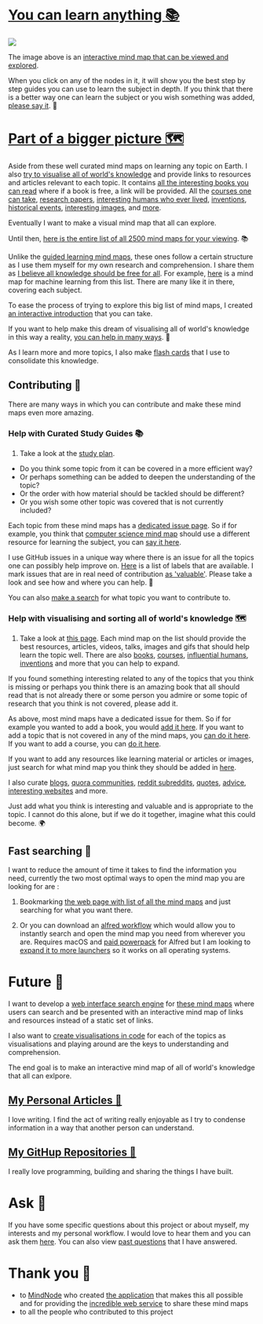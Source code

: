 # [You can learn anything 📚](https://my.mindnode.com/KdeMPbxs8KPixsa5YUq5cphqJnQg81vpHaXcDX2i#84.2,-523.0,3)

![](http://i.imgur.com/u8VLOlC.png)

The image above is an [interactive mind map that can be viewed and explored](https://my.mindnode.com/KdeMPbxs8KPixsa5YUq5cphqJnQg81vpHaXcDX2i#378.0,-582.0,1). 

When you click on any of the nodes in it, it will show you the best step by step guides you can use to learn the subject in depth. If you think that there is a better way one can learn the subject or you wish something was added, [please say it](https://github.com/nikitavoloboev/knowledge-map#contributing-). 💙

# [Part of a bigger picture 🗺️](http://nikitavoloboev.xyz/knowledge-map/all-mindmaps/)

Aside from these well curated mind maps on learning any topic on Earth. I also [try to visualise all of world's knowledge](http://nikitavoloboev.xyz/knowledge-map/all-mindmaps/) and provide links to resources and articles relevant to each topic. It contains [all the interesting books you can read](https://github.com/nikitavoloboev/knowledge-map/tree/master/all-mindmaps#books) where if a book is free, a link will be provided. All the [courses one can take](https://github.com/nikitavoloboev/knowledge-map/tree/master/all-mindmaps#courses-), [research papers](https://github.com/nikitavoloboev/knowledge-map/tree/master/all-mindmaps#research-papers-), [interesting humans who ever lived](https://github.com/nikitavoloboev/knowledge-map/tree/master/all-mindmaps#humans-), [inventions](https://github.com/nikitavoloboev/knowledge-map/tree/master/all-mindmaps#inventions), [historical events](https://github.com/nikitavoloboev/knowledge-map/tree/master/all-mindmaps#history-), [interesting images](https://my.mindnode.com/mTasm9Ay8VtFs7fHRPDUSdEMqHExtjpcgwjBeUTC#-173.2,-1836.7,-2), and [more](http://nikitavoloboev.xyz/knowledge-map/all-mindmaps/). 

Eventually I want to make a visual mind map that all can explore.  

Until then, [here is the entire list of all 2500 mind maps for your viewing](http://nikitavoloboev.xyz/knowledge-map/all-mindmaps/). 📚

Unlike the [guided learning mind maps](https://my.mindnode.com/KdeMPbxs8KPixsa5YUq5cphqJnQg81vpHaXcDX2i#378.0,-582.0,1), these ones follow a certain structure as I use them myself for my own research and comprehension. I share them as [I believe all knowledge should be free for all](https://medium.com/@NikitaVoloboev/knowledge-bootstrapping-36c97e0dee19). For example, [here](https://my.mindnode.com/zB6jcZpgGYqpGBfys7LXzBaej8qgUBwAo7kJssze#645.0,-1695.8,0) is a mind map for machine learning from this list. There are many like it in there, covering each subject.

To ease the process of trying to explore this big list of mind maps, I created [an interactive introduction](https://my.mindnode.com/Bd58ktc865sQoUvu6VyFYzYun87VmKseGhKNxp4q#-3839.8,-932.1,2) that you can take. 

If you want to help make this dream of visualising all of world's knowledge in this way a reality, [you can help in many ways](https://github.com/nikitavoloboev/knowledge-map#contributing-). 💙

As I learn more and more topics, I also make [flash cards](https://github.com/nikitavoloboev/research/tree/master/anki) that I use to consolidate this knowledge.

## Contributing 🎉

There are many ways in which you can contribute and make these mind maps even more amazing.

### Help with Curated Study Guides 📚

1. Take a look at the [study plan](https://github.com/nikitavoloboev/knowledge-map/tree/master/learning-mindmaps). 

- Do you think some topic from it can be covered in a more efficient way? 
- Or perhaps something can be added to deepen the understanding of the topic? 
- Or the order with how material should be tackled should be different?
- Or you wish some other topic was covered that is not currently included?

Each topic from these mind maps has a [dedicated issue page](https://github.com/nikitavoloboev/knowledge-map/issues?q=is%3Aopen+is%3Aissue+label%3Astudy-plan). So if for example, you think that [computer science mind map](https://github.com/nikitavoloboev/knowledge-map/tree/master/learning-mindmaps/learn-computer-science#learn-computer-science-) should use a different resource for learning the subject, you can [say it here](https://github.com/nikitavoloboev/knowledge-map/issues/424). 

I use GitHub issues in a unique way where there is an issue for all the topics one can possibly help improve on. [Here](https://github.com/nikitavoloboev/knowledge-map/labels) is a list of labels that are available. I mark issues that are in real need of contribution [as 'valuable'](https://github.com/nikitavoloboev/knowledge-map/issues?q=is%3Aopen+is%3Aissue+label%3Avaluable). Please take a look and see how and where you can help. 💙

You can also [make a search](http://i.imgur.com/vLk6PaZ.png) for what topic you want to contribute to.

### Help with visualising and sorting all of world's knowledge 🗺️

1. Take a look at [this page](http://nikitavoloboev.xyz/knowledge-map/all-mindmaps/). Each mind map on the list should provide the best resources, articles, videos, talks, images and gifs that should help learn the topic well. There are also [books](https://github.com/nikitavoloboev/knowledge-map/tree/master/all-mindmaps#books), [courses](https://github.com/nikitavoloboev/knowledge-map/tree/master/all-mindmaps#courses-), [influential humans](https://github.com/nikitavoloboev/knowledge-map/tree/master/all-mindmaps#humans-), [inventions](https://github.com/nikitavoloboev/knowledge-map/tree/master/all-mindmaps#inventions) and more that you can help to expand. 

If you found something interesting related to any of the topics that you think is missing or perhaps you think there is an amazing book that all should read that is not already there or some person you admire or some topic of research that you think is not covered, please add it.

As above, most mind maps have a dedicated issue for them. So if for example you wanted to add a book, you would [add it here](https://github.com/nikitavoloboev/knowledge-map/issues/24). If you want to add a topic that is not covered in any of the mind maps, you [can do it here](https://github.com/nikitavoloboev/knowledge-map/issues/359). If you want to add a course, you can [do it here](https://github.com/nikitavoloboev/knowledge-map/issues/10).

If you want to add any resources like learning material or articles or images, just search for what mind map you think they should be added in [here](https://github.com/nikitavoloboev/knowledge-map/issues?q=is%3Aopen+is%3Aissue+label%3Aresources).

I also curate [blogs](https://my.mindnode.com/Lr33AxQg1yTrPzYJrAbFD7E6Wr7cM6YyoUfXaEzp), [quora communities](https://my.mindnode.com/podGZSe7quPx5sFTPiEYugDpLBKVpVJsP9gPucdu#1629.3,547.0,2), [reddit subreddits](https://my.mindnode.com/7GcutaqJUbnUuyjRsopqkPhyaaNa1BMmhao6pbf8#61.2,-463.6,2), [quotes](https://my.mindnode.com/xenLnUXMQeADRoGCU9uCj5HgesBkbxvMzrLfU2pN#-5579.7,-1170.2,4), [advice](https://my.mindnode.com/mUBqDGqqUnz2up9oz3Q55NzAQfcc3tDER3vyH7XG#-938.8,-3010.0,3), [interesting websites](https://my.mindnode.com/y4oVGAm2vzypkm3sxqzxVySu5VzN8bRhzRzPQeLs#1370.4,-1428.7,2) and more.

Just add what you think is interesting and valuable and is appropriate to the topic. I cannot do this alone, but if we do it together, imagine what this could become. 🌍


## Fast searching 🔎

I want to reduce the amount of time it takes to find the information you need, currently the two most optimal ways to open the mind map you are looking for are :

1. Bookmarking [the web page with list of all the mind maps](http://nikitavoloboev.xyz/knowledge-map/all-mindmaps/) and just searching for what you want there.

2. Or you can download an [alfred workflow](https://github.com/nikitavoloboev/alfred-knowledge-map) which would allow you to instantly search and open the mind map you need from wherever you are. Requires macOS and [paid powerpack](https://www.alfredapp.com/powerpack/) for Alfred but I am looking to [expand it to more launchers](https://github.com/nikitavoloboev/alfred-knowledge-map#contribute-) so it works on all operating systems.

# Future 🚀

I want to develop a [web interface search engine](https://github.com/nikitavoloboev/knowledge-map-search-engine) for [these mind maps](http://nikitavoloboev.xyz/knowledge-map/all-smindmaps/) where users can search and be presented with an interactive mind map of links and resources instead of a static set of links.

I also want to [create visualisations in code](https://github.com/nikitavoloboev/knowledge-map-code) for each of the topics as visualisations and playing around are the keys to understanding and comprehension. 

The end goal is to make an interactive mind map of all of world's knowledge that all can exlpore.

## [My Personal Articles 📖](https://my.mindnode.com/aMjDG6PmWaH8zKmTmxoTzLvXSgysdi1nBiRYuVnd#212.1,-493.5,4)

I love writing. I find the act of writing really enjoyable as I try to condense information in a way that another person can understand. 

## [My GitHup Repositories 👾](https://my.mindnode.com/47Fqmxya1dst3tfubcxAFoFmepQuxpsKCXPemds8#330.6,-988.1,3)

I really love programming, building and sharing the things I have built. 

 
# Ask 💬

If you have some specific questions about this project or about myself, my interests and my personal workflow. I would love to hear them and you can ask them [here](https://github.com/nikitavoloboev/ama/issues/new). You can also view [past questions](https://github.com/nikitavoloboev/ama/issues?q=is%3Aissue+is%3Aclosed) that I have answered. 

# Thank you 💙

- to [MindNode](https://mindnode.com/) who created [the application](https://itunes.apple.com/app/id992076693?mt=12&ign-mpt=uo%3D4) that makes this all possible and for providing the [incredible web service](https://my.mindnode.com/) to share these mind maps
- to all the people who contributed to this project





